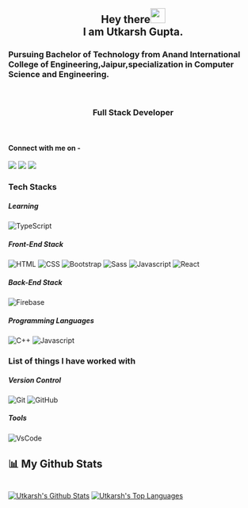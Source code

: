 <h2 align="center">Hey there<img src="https://raw.githubusercontent.com/arnoob16/arnoob16/master/wave.gif" width="30px"><br>I am Utkarsh Gupta.</h2>


### Pursuing Bachelor of Technology from Anand International College of Engineering,Jaipur,specialization in Computer Science and Engineering.
<br>
<h3 align="center"; font-weight: "bold"; font-family: "Cursive">Full Stack Developer</h3>
<br>

#### Connect with me on -

[<img src="https://img.shields.io/badge/linkedin-%230077B5.svg?&style=for-the-badge&logo=linkedin&logoColor=white" />](https://www.linkedin.com/in/utkarsh-gupta-209799204)
[<img src = "https://img.shields.io/badge/instagram-%23E4405F.svg?&style=for-the-badge&logo=instagram&logoColor=white">](https://www.instagram.com/utkarshguptta/)
[<img src ="https://img.shields.io/badge/Mail-Here-%23E4405F.svg?&style=for-the-badge&logo=gmail&logoColor=white">](mailto:er.utkarshguptaa@gmail.com)


### Tech Stacks

##### Learning

![TypeScript](https://img.shields.io/badge/-TypeScript-ffffff?style=curve-square&logo=typescript)

##### Front-End Stack

![HTML](https://img.shields.io/badge/-HTML5-fff?style=flat-curve&logo=html5)
![CSS](https://img.shields.io/badge/-CSS3-2AB7F6?style=flat-curve&logo=css3)
![Bootstrap](https://img.shields.io/badge/-Bootstrap-563D7C?style=flat-curve&logo=bootstrap)
![Sass](https://img.shields.io/badge/-Sass-eee?style=flat-curve&logo=sass)
![Javascript](https://img.shields.io/badge/-JavaScript-323330?style=flat-curve&logo=javascript)
![React](https://img.shields.io/badge/-ReactJS-black?style=flat-curve&logo=react)

##### Back-End Stack

![Firebase](https://img.shields.io/badge/-Firebase-00599C?style=flat-curve&logo=Firebase)


##### Programming Languages

![C++](https://img.shields.io/badge/-C++-306998?style=flat-curve&logo=cplusplus)
![Javascript](https://img.shields.io/badge/-JavaScript-323330?style=flat-curve&logo=javascript)


### List of things I have worked with

##### Version Control

![Git](https://img.shields.io/badge/-Git-181717?style=flat-curve&logo=git)
![GitHub](https://img.shields.io/badge/-GitHub-181717?style=flat-curve&logo=github)

##### Tools
![VsCode](https://img.shields.io/badge/-VsCode-181717?style=flat-curve&logo=VS)



## 📊 My Github Stats

  <br/>
    <a href="https://github.com/utkarsh3020/github-readme-stats"><img alt="Utkarsh's Github Stats" src="https://github-readme-stats.vercel.app/api?username=utkarsh3020&show_icons=true&count_private=true&theme=react&hide_border=true&bg_color=0D1117" /></a>
  <a href="https://github.com/utkarsh3020/github-readme-stats"><img alt="Utkarsh's Top Languages" src="https://github-readme-stats.vercel.app/api/top-langs/?username=utkarsh3020&langs_count=8&count_private=true&layout=compact&theme=react&hide_border=true&bg_color=0D1117" /></a>
  <br/>
